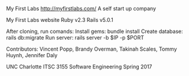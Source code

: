 My First Labs http://myfirstlabs.com/
A self start up company

My First Labs website 
Ruby v2.3
Rails v5.0.1

After cloning, run comands:
Install gems: bundle install
Create database: rails db:migrate
Run server: rails server -b $IP -p $PORT

Contributors: 
Vincent Popp,
Brandy Overman,
Takinah Scales,
Tommy Huynh,
Jennifer Daly

UNC Charlotte ITSC 3155 Software Engineering Spring 2017

